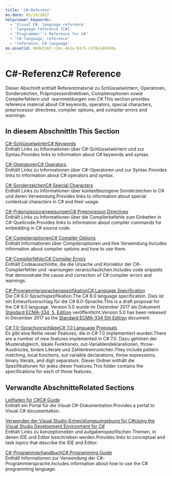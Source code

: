 ```yaml
---
title: 'C#-Referenz'
ms.date: 02/14/2017
helpviewer_keywords:
  - 'Visual C#, language reference'
  - 'language reference [C#]'
  - 'Programmer''s Reference for C#'
  - 'C# language, reference'
  - 'reference, C# language'
ms.assetid: 06de3167-c16c-4e1a-b3c5-c27841d4569a
---
```

# <a name="c-reference"></a><span data-ttu-id="086b8-102">C#-Referenz</span><span class="sxs-lookup"><span data-stu-id="086b8-102">C# Reference</span></span>
<span data-ttu-id="086b8-103">Dieser Abschnitt enthält Referenzmaterial zu Schlüsselwörtern, Operatoren, Sonderzeichen, Präprozessordirektiven, Compileroptionen sowie Compilerfehlern und -warnmeldungen von C#.</span><span class="sxs-lookup"><span data-stu-id="086b8-103">This section provides reference material about C# keywords, operators, special characters, preprocessor directives, compiler options, and compiler errors and warnings.</span></span>  
  
## <a name="in-this-section"></a><span data-ttu-id="086b8-104">In diesem Abschnitt</span><span class="sxs-lookup"><span data-stu-id="086b8-104">In This Section</span></span>  
 [<span data-ttu-id="086b8-105">C#-Schlüsselwörter</span><span class="sxs-lookup"><span data-stu-id="086b8-105">C# Keywords</span></span>](../../csharp/language-reference/keywords/index.md)  
 <span data-ttu-id="086b8-106">Enthält Links zu Informationen über C#-Schlüsselwörtern und zur Syntax.</span><span class="sxs-lookup"><span data-stu-id="086b8-106">Provides links to information about C# keywords and syntax.</span></span>  
  
 [<span data-ttu-id="086b8-107">C#-Operatoren</span><span class="sxs-lookup"><span data-stu-id="086b8-107">C# Operators</span></span>](../../csharp/language-reference/operators/index.md)  
 <span data-ttu-id="086b8-108">Enthält Links zu Informationen über C#-Operatoren und zur Syntax.</span><span class="sxs-lookup"><span data-stu-id="086b8-108">Provides links to information about C# operators and syntax.</span></span>  

 [<span data-ttu-id="086b8-109">C#-Sonderzeichen</span><span class="sxs-lookup"><span data-stu-id="086b8-109">C# Special Characters</span></span>](../../csharp/language-reference/tokens/index.md)  
 <span data-ttu-id="086b8-110">Enthält Links zu Informationen über kontextbezogene Sonderzeichen in C# und deren Verwendung.</span><span class="sxs-lookup"><span data-stu-id="086b8-110">Provides links to information about special contextual characters in C# and their usage.</span></span>  

 [<span data-ttu-id="086b8-111">C#-Präprozessoranweisungen</span><span class="sxs-lookup"><span data-stu-id="086b8-111">C# Preprocessor Directives</span></span>](../../csharp/language-reference/preprocessor-directives/index.md)  
 <span data-ttu-id="086b8-112">Enthält Links zu Informationen über die Compilerbefehle zum Einbetten in C#-Quellcode.</span><span class="sxs-lookup"><span data-stu-id="086b8-112">Provides links to information about compiler commands for embedding in C# source code.</span></span>  
  
 [<span data-ttu-id="086b8-113">C#-Compileroptionen</span><span class="sxs-lookup"><span data-stu-id="086b8-113">C# Compiler Options</span></span>](../../csharp/language-reference/compiler-options/index.md)  
 <span data-ttu-id="086b8-114">Enthält Informationen über Compileroptionen und ihre Verwendung.</span><span class="sxs-lookup"><span data-stu-id="086b8-114">Includes information about compiler options and how to use them.</span></span>  
  
 [<span data-ttu-id="086b8-115">C#-Compilerfehler</span><span class="sxs-lookup"><span data-stu-id="086b8-115">C# Compiler Errors</span></span>](../../csharp/language-reference/compiler-messages/index.md)  
 <span data-ttu-id="086b8-116">Enthält Codeausschnitte, die die Ursache und Korrektur der C#-Compilerfehler und -warnungen veranschaulichen.</span><span class="sxs-lookup"><span data-stu-id="086b8-116">Includes code snippets that demonstrate the cause and correction of C# compiler errors and warnings.</span></span>  
  
 [<span data-ttu-id="086b8-117">C#-Programmiersprachenspezifikation</span><span class="sxs-lookup"><span data-stu-id="086b8-117">C# Language Specification</span></span>](../../../_csharplang/spec/introduction.md)  
 <span data-ttu-id="086b8-118">Die C# 6.0-Sprachspezifikation.</span><span class="sxs-lookup"><span data-stu-id="086b8-118">The C# 6.0 language specification.</span></span> <span data-ttu-id="086b8-119">Dies ist ein Entwurfsvorschlag für die C# 6.0-Sprache.</span><span class="sxs-lookup"><span data-stu-id="086b8-119">This is a draft proposal for the C# 6.0 language.</span></span> <span data-ttu-id="086b8-120">Version 5.0 wurde im Dezember 2017 als Dokument [Standard ECMA-334, 5. Edition](https://www.ecma-international.org/publications/files/ECMA-ST/ECMA-334.pdf) veröffentlicht.</span><span class="sxs-lookup"><span data-stu-id="086b8-120">Version 5.0 has been released in December 2017 as the [Standard ECMA-334 5th Edition](https://www.ecma-international.org/publications/files/ECMA-ST/ECMA-334.pdf) document.</span></span>
  
 [<span data-ttu-id="086b8-121">C# 7.0-Sprachvorschläge</span><span class="sxs-lookup"><span data-stu-id="086b8-121">C# 7.0 Language Proposals</span></span>](../../../_csharplang/proposals/csharp-7.0/pattern-matching.md)  
 <span data-ttu-id="086b8-122">Es gibt eine Reihe neuer Features, die in C# 7.0 implementiert wurden.</span><span class="sxs-lookup"><span data-stu-id="086b8-122">There are a number of new features implemented in C# 7.0.</span></span> <span data-ttu-id="086b8-123">Dazu gehören der Musterabgleich, lokale Funktionen, out-Variablendeklarationen, throw-Ausdrücke, binäre Literale und Zahlentrennzeichen.</span><span class="sxs-lookup"><span data-stu-id="086b8-123">They include pattern matching, local functions, out variable declarations, throw expressions, binary literals, and digit separators.</span></span> <span data-ttu-id="086b8-124">Dieser Ordner enthält die Spezifikationen für jedes dieser Features.</span><span class="sxs-lookup"><span data-stu-id="086b8-124">This folder contains the specifications for each of those features.</span></span>
  
## <a name="related-sections"></a><span data-ttu-id="086b8-125">Verwandte Abschnitte</span><span class="sxs-lookup"><span data-stu-id="086b8-125">Related Sections</span></span>  

 [<span data-ttu-id="086b8-126">Leitfaden für C#</span><span class="sxs-lookup"><span data-stu-id="086b8-126">C# Guide</span></span>](../../csharp/index.md)  
 <span data-ttu-id="086b8-127">Enthält ein Portal für die Visual C#-Dokumentation.</span><span class="sxs-lookup"><span data-stu-id="086b8-127">Provides a portal to Visual C# documentation.</span></span>  
  
 [<span data-ttu-id="086b8-128">Verwenden der Visual Studio-Entwicklungsumgebung für C#</span><span class="sxs-lookup"><span data-stu-id="086b8-128">Using the Visual Studio Development Environment for C#</span></span>](/visualstudio/csharp-ide/using-the-visual-studio-development-environment-for-csharp)  
 <span data-ttu-id="086b8-129">Enthält Links zu konzeptionellen und aufgabenspezifischen Themen, in denen IDE und Editor beschrieben werden.</span><span class="sxs-lookup"><span data-stu-id="086b8-129">Provides links to conceptual and task topics that describe the IDE and Editor.</span></span>  
  
 [<span data-ttu-id="086b8-130">C#-Programmierhandbuch</span><span class="sxs-lookup"><span data-stu-id="086b8-130">C# Programming Guide</span></span>](../../csharp/programming-guide/index.md)  
 <span data-ttu-id="086b8-131">Enthält Informationen zur Verwendung der C#-Programmiersprache.</span><span class="sxs-lookup"><span data-stu-id="086b8-131">Includes information about how to use the C# programming language.</span></span>
